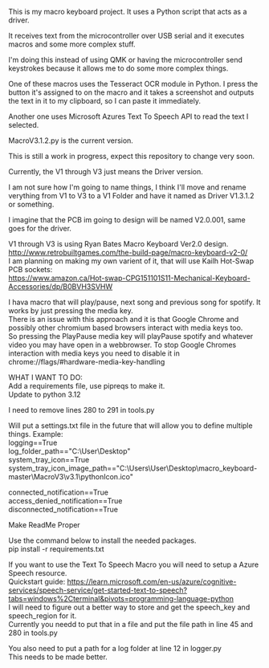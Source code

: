 This is my macro keyboard project. It uses a Python script that acts as a driver.

It receives text from the microcontroller over USB serial and it executes macros and some more complex stuff.

I'm doing this instead of using QMK or having the microcontroller send keystrokes because it allows me to do some more complex things.

One of these macros uses the Tesseract OCR module in Python. I press the button it's assigned to on the macro and it takes a screenshot and outputs the text in it to my clipboard, so I can paste it immediately.

Another one uses Microsoft Azures Text To Speech API to read the text I selected.

MacroV3.1.2.py is the current version.

This is still a work in progress, expect this repository to change very soon. 	

Currently, the V1 through V3 just means the Driver version.	

I am not sure how I'm going to name things, I think I'll move and rename verything from V1 to V3 to a V1 Folder and have it named as Driver V1.3.1.2 or something.	

I imagine that the PCB im going to design will be named V2.0.001, same goes for the driver.	

V1 through V3 is using Ryan Bates Macro Keyboard Ver2.0 design.  
http://www.retrobuiltgames.com/the-build-page/macro-keyboard-v2-0/  
I am planning on making my own varient of it, that will use Kailh Hot-Swap PCB sockets:   
https://www.amazon.ca/Hot-swap-CPG151101S11-Mechanical-Keyboard-Accessories/dp/B0BVH3SVHW   

I hava macro that will play/pause, next song and previous song for spotify. It works by just pressing the media key.    
There is an issue with this approach and it is that Google Chrome and possibly other chromium based browsers interact with media keys too.  
So pressing the PlayPause media key will playPause spotify and whatever video you may have open in a webbrowser. To stop Google Chromes interaction with media keys 
you need to disable it in chrome://flags/#hardware-media-key-handling

WHAT I WANT TO DO:  
Add a requirements file, use pipreqs to make it.  
Update to python 3.12

I need to remove lines 280 to 291 in tools.py

Will put a settings.txt file in the future that will allow you to define multiple things. 
Example:  
  logging==True   
  log_folder_path=="C:\User\Desktop"  
  system_tray_icon==True  
  system_tray_icon_image_path=="C:\Users\User\Desktop\macro_keyboard-master\MacroV3\v3.1\pythonIcon.ico"  

  connected_notification==True  
  access_denied_notification==True  
  disconnected_notification==True 

Make ReadMe Proper


Use the command below to install the needed packages.   
pip install -r requirements.txt

If you want to use the Text To Speech Macro you will need to setup a Azure Speech resource.   
Quickstart guide: https://learn.microsoft.com/en-us/azure/cognitive-services/speech-service/get-started-text-to-speech?tabs=windows%2Cterminal&pivots=programming-language-python   
I will need to figure out a better way to store and get the speech_key and speech_region for it.    
Currently you needd to put that in a file and put the file path in line 45 and 280 in tools.py    

You also need to put a path for a log folder at line 12 in logger.py    
This needs to be made better. 
